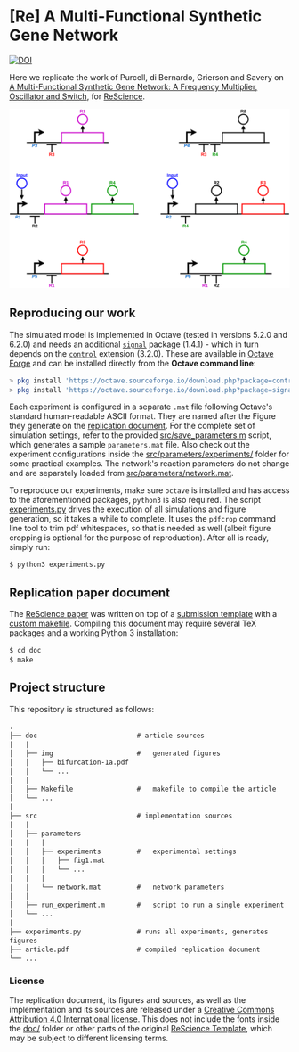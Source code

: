 # [Re] A Multi-Functional Synthetic Gene Network

[![DOI](https://zenodo.org/badge/DOI/10.5281/zenodo.3545451.svg)](https://doi.org/10.5281/zenodo.3545451)

Here we replicate the work of Purcell, di Bernardo, Grierson and Savery on [A Multi-Functional Synthetic Gene Network: A Frequency Multiplier, Oscillator and Switch](https://doi.org/10.1371/journal.pone.0016140), for [ReScience](https://rescience.github.io/).

![SBOL](sbol.png)


## Reproducing our work

The simulated model is implemented in Octave (tested in versions 5.2.0 and 6.2.0) and needs an additional [`signal`](https://octave.sourceforge.io/signal/) package (1.4.1) - which in turn depends on the [`control`](https://octave.sourceforge.io/control/) extension (3.2.0).
These are available in [Octave Forge](https://octave.sourceforge.io/) and can be installed directly from the **Octave command line**:

```octave
> pkg install 'https://octave.sourceforge.io/download.php?package=control-3.2.0.tar.gz'
> pkg install 'https://octave.sourceforge.io/download.php?package=signal-1.4.1.tar.gz'
```

Each experiment is configured in a separate `.mat` file following Octave's standard human-readable ASCII format.
They are named after the Figure they generate on the [replication document](article.pdf).
For the complete set of simulation settings, refer to the provided [src/save_parameters.m](src/save_parameters.m) script, which generates a sample `parameters.mat` file.
Also check out the experiment configurations inside the [src/parameters/experiments/](src/parameters/experiments/) folder for some practical examples.
The network's reaction parameters do not change and are separately loaded from [src/parameters/network.mat](src/parameters/network.mat).

To reproduce our experiments, make sure `octave` is installed and has access to the aforementioned packages, `python3` is also required.
The script [experiments.py](experiments.py) drives the execution of all simulations and figure generation, so it takes a while to complete.
It uses the `pdfcrop` command line tool to trim pdf whitespaces, so that is needed as well (albeit figure cropping is optional for the purpose of reproduction).
After all is ready, simply run:

```bash
$ python3 experiments.py
```


## Replication paper document

The [ReScience paper](article.pdf) was written on top of a [submission template](https://github.com/ReScience/template) with a [custom makefile](doc/Makefile).
Compiling this document may require several TeX packages and a working Python 3 installation:

```bash
$ cd doc
$ make
```


## Project structure

This repository is structured as follows:

```
.
├── doc                         # article sources
|   |
│   ├── img                     #   generated figures
│   │   ├── bifurcation-1a.pdf
│   │   └── ...
|   |
│   ├── Makefile                #   makefile to compile the article
│   └── ...
|
├── src                         # implementation sources
|   |
│   ├── parameters
|   |   |
│   │   ├── experiments         #   experimental settings
│   │   │   ├── fig1.mat
│   │   │   └── ...
|   |   |
│   │   └── network.mat         #   network parameters
|   |
│   ├── run_experiment.m        #   script to run a single experiment
│   └── ...
|
├── experiments.py              # runs all experiments, generates figures
├── article.pdf                 # compiled replication document
└── ...
```

### License

The replication document, its figures and sources, as well as the implementation and its sources are released under a [Creative Commons Attribution 4.0 International license](LICENSE).
This does not include the fonts inside the [doc/](doc/) folder or other parts of the original [ReScience Template](https://github.com/ReScience/template), which may be subject to different licensing terms.
